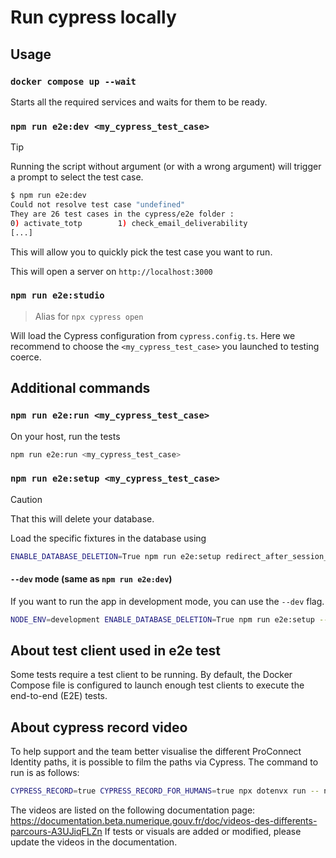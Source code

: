 # Run cypress locally

## Usage

### `docker compose up --wait`

Starts all the required services and waits for them to be ready.

### `npm run e2e:dev <my_cypress_test_case>`

> [!TIP]  
> Running the script without argument (or with a wrong argument) will trigger a prompt to select the test case.
>
> ```bash
> $ npm run e2e:dev
> Could not resolve test case "undefined"
> They are 26 test cases in the cypress/e2e folder :
> 0) activate_totp        1) check_email_deliverability
> [...]
> ```
>
> This will allow you to quickly pick the test case you want to run.

This will open a server on `http://localhost:3000`

### `npm run e2e:studio`

> Alias for `npx cypress open`

Will load the Cypress configuration from `cypress.config.ts`.
Here we recommend to choose the `<my_cypress_test_case>` you launched to testing coerce.

## Additional commands

### `npm run e2e:run <my_cypress_test_case>`

On your host, run the tests

```bash
npm run e2e:run <my_cypress_test_case>
```

### `npm run e2e:setup <my_cypress_test_case>`

> [!CAUTION]  
> That this will delete your database.

Load the specific fixtures in the database using

```bash
ENABLE_DATABASE_DELETION=True npm run e2e:setup redirect_after_session_expiration
```

#### `--dev` mode (same as `npm run e2e:dev`)

If you want to run the app in development mode, you can use the `--dev` flag.

```bash
NODE_ENV=development ENABLE_DATABASE_DELETION=True npm run e2e:setup --dev redirect_after_session_expiration
```

## About test client used in e2e test

Some tests require a test client to be running.
By default, the Docker Compose file is configured to launch enough test clients to execute the end-to-end (E2E) tests.

## About cypress record video

To help support and the team better visualise the different ProConnect Identity paths, it is possible to film the paths via Cypress. The command to run is as follows:

```bash
CYPRESS_RECORD=true CYPRESS_RECORD_FOR_HUMANS=true npx dotenvx run -- npx cypress run --headed --spec "cypress/e2e/join_and_moderation/index.cy.ts"
```

The videos are listed on the following documentation page: https://documentation.beta.numerique.gouv.fr/doc/videos-des-differents-parcours-A3UJiqFLZn
If tests or visuals are added or modified, please update the videos in the documentation.
